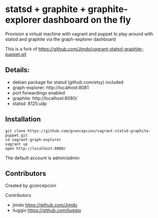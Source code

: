 # statsd + graphite + graphite-explorer dashboard on the fly 
Provision a virtual machine with vagrant and puppet to play around with statsd and graphite via the graph-explorer dashboard

This is a fork of https://github.com/Jimdo/vagrant-statsd-graphite-puppet.git
## Details:

 * debian package for statsd (github.com/etsy) included
 * graph-explorer: http://localhost:8081
 * port forwardings enabled
 * graphite: http://localhost:8080/
 * statsd: 8125:udp

## Installation

```
git clone https://github.com/gconcepcion/vagrant-statsd-graphite-puppet.git
cd vagrant-graph-explorer
vagrant up
open http://localhost:8080/
```

The default account is admin/admin

## Contributors

Created by gconcepcion


Contributors
* jimdo   https://github.com/Jimdo
* liuggio https://github.com/liuggio
